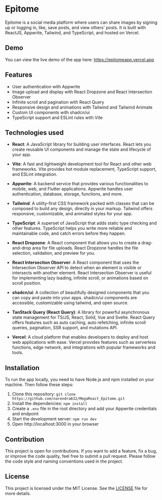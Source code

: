 
# Epitome

Epitome is a social media platform where users can share images by signing up or logging in, like, save posts, and view others' posts. It is built with ReactJS, Appwrite, Tailwind, and TypeScript, and hosted on Vercel.

## Demo

You can view the live demo of the app here: https://epitomeapp.vercel.app

## Features

- User authentication with Appwrite
- Image upload and display with React Dropzone and React Intersection Observer
- Infinite scroll and pagination with React Query
- Responsive design and animations with Tailwind and Tailwind Animate
- Custom UI components with shadcn/ui
- TypeScript support and ESLint rules with Vite

## Technologies used

- **React**: A JavaScript library for building user interfaces. React lets you create reusable UI components and manage the state and lifecycle of your app.

- **Vite**: A fast and lightweight development tool for React and other web frameworks. Vite provides hot module replacement, TypeScript support, and ESLint integration.

- **Appwrite**: A backend service that provides various functionalities to mobile, web, and Flutter applications. Appwrite handles user authentication, database, storage, functions, and more.

- **Tailwind**: A utility-first CSS framework packed with classes that can be composed to build any design, directly in your markup. Tailwind offers responsive, customizable, and animated styles for your app.

- **TypeScript**: A superset of JavaScript that adds static type checking and other features. TypeScript helps you write more reliable and maintainable code, and catch errors before they happen.

- **React Dropzone**: A React component that allows you to create a drag-and-drop area for file uploads. React Dropzone handles the file selection, validation, and preview for you.

- **React Intersection Observer**: A React component that uses the Intersection Observer API to detect when an element is visible or intersects with another element. React Intersection Observer is useful for implementing lazy loading, infinite scroll, or animations based on scroll position.

- **shadcn/ui**: A collection of beautifully designed components that you can copy and paste into your apps. shadcn/ui components are accessible, customizable using tailwind, and open source.

- **TanStack Query (React Query)**: A library for powerful asynchronous state management for TS/JS, React, Solid, Vue and Svelte. React Query offers features such as auto caching, auto refetching, infinite scroll queries, pagination, SSR support, and mutations API.

- **Vercel**: A cloud platform that enables developers to deploy and host web applications with ease. Vercel provides features such as serverless functions, edge network, and integrations with popular frameworks and tools.

## Installation

To run the app locally, you need to have Node.js and npm installed on your machine. Then follow these steps:

1. Clone this repository: `git clone https://github.com/narendra632/MegaReact_Epitome.git`
2. Install the dependencies: `npm install`
3. Create a `.env` file in the root directory and add your Appwrite credentials and endpoint
4. Start the development server: `npm run dev`
5. Open http://localhost:3000 in your browser

## Contribution

This project is open for contributions. If you want to add a feature, fix a bug, or improve the code quality, feel free to submit a pull request. Please follow the code style and naming conventions used in the project.

## License

This project is licensed under the MIT License. See the [LICENSE](LICENSE.md) file for more details.
